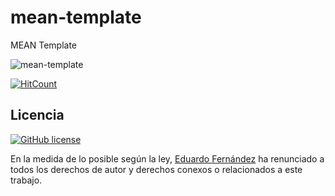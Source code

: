 # mean-template

MEAN Template

![mean-template](./screen.png)

[![HitCount](http://hits.dwyl.io/edufrojo/mean-template.svg)](http://hits.dwyl.io/edufrojo/mean-template)

## Licencia

[![GitHub license](https://img.shields.io/github/license/edufrojo/graphql-template.svg)](https://github.com/edufrojo/mean-template/blob/master/LICENSE)

En la medida de lo posible según la ley, [Eduardo Fernández](edufrojo.github.io) ha renunciado a todos los derechos de autor y derechos conexos o relacionados a este trabajo.
